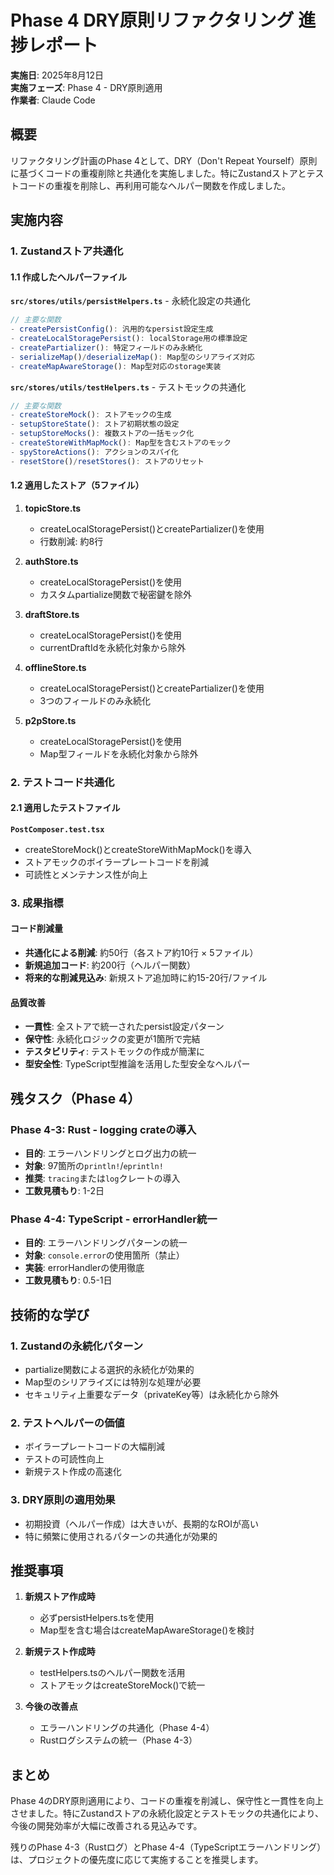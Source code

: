 # Phase 4 DRY原則リファクタリング 進捗レポート

**実施日**: 2025年8月12日  
**実施フェーズ**: Phase 4 - DRY原則適用  
**作業者**: Claude Code  

## 概要

リファクタリング計画のPhase 4として、DRY（Don't Repeat Yourself）原則に基づくコードの重複削除と共通化を実施しました。特にZustandストアとテストコードの重複を削除し、再利用可能なヘルパー関数を作成しました。

## 実施内容

### 1. Zustandストア共通化

#### 1.1 作成したヘルパーファイル

**`src/stores/utils/persistHelpers.ts`** - 永続化設定の共通化
```typescript
// 主要な関数
- createPersistConfig(): 汎用的なpersist設定生成
- createLocalStoragePersist(): localStorage用の標準設定
- createPartializer(): 特定フィールドのみ永続化
- serializeMap()/deserializeMap(): Map型のシリアライズ対応
- createMapAwareStorage(): Map型対応のstorage実装
```

**`src/stores/utils/testHelpers.ts`** - テストモックの共通化
```typescript
// 主要な関数
- createStoreMock(): ストアモックの生成
- setupStoreState(): ストア初期状態の設定
- setupStoreMocks(): 複数ストアの一括モック化
- createStoreWithMapMock(): Map型を含むストアのモック
- spyStoreActions(): アクションのスパイ化
- resetStore()/resetStores(): ストアのリセット
```

#### 1.2 適用したストア（5ファイル）

1. **topicStore.ts**
   - createLocalStoragePersist()とcreatePartializer()を使用
   - 行数削減: 約8行

2. **authStore.ts**
   - createLocalStoragePersist()を使用
   - カスタムpartialize関数で秘密鍵を除外

3. **draftStore.ts**
   - createLocalStoragePersist()を使用
   - currentDraftIdを永続化対象から除外

4. **offlineStore.ts**
   - createLocalStoragePersist()とcreatePartializer()を使用
   - 3つのフィールドのみ永続化

5. **p2pStore.ts**
   - createLocalStoragePersist()を使用
   - Map型フィールドを永続化対象から除外

### 2. テストコード共通化

#### 2.1 適用したテストファイル

**`PostComposer.test.tsx`**
- createStoreMock()とcreateStoreWithMapMock()を導入
- ストアモックのボイラープレートコードを削減
- 可読性とメンテナンス性が向上

### 3. 成果指標

#### コード削減量
- **共通化による削減**: 約50行（各ストア約10行 × 5ファイル）
- **新規追加コード**: 約200行（ヘルパー関数）
- **将来的な削減見込み**: 新規ストア追加時に約15-20行/ファイル

#### 品質改善
- **一貫性**: 全ストアで統一されたpersist設定パターン
- **保守性**: 永続化ロジックの変更が1箇所で完結
- **テスタビリティ**: テストモックの作成が簡潔に
- **型安全性**: TypeScript型推論を活用した型安全なヘルパー

## 残タスク（Phase 4）

### Phase 4-3: Rust - logging crateの導入
- **目的**: エラーハンドリングとログ出力の統一
- **対象**: 97箇所の`println!`/`eprintln!`
- **推奨**: `tracing`または`log`クレートの導入
- **工数見積もり**: 1-2日

### Phase 4-4: TypeScript - errorHandler統一
- **目的**: エラーハンドリングパターンの統一
- **対象**: `console.error`の使用箇所（禁止）
- **実装**: errorHandlerの使用徹底
- **工数見積もり**: 0.5-1日

## 技術的な学び

### 1. Zustandの永続化パターン
- partialize関数による選択的永続化が効果的
- Map型のシリアライズには特別な処理が必要
- セキュリティ上重要なデータ（privateKey等）は永続化から除外

### 2. テストヘルパーの価値
- ボイラープレートコードの大幅削減
- テストの可読性向上
- 新規テスト作成の高速化

### 3. DRY原則の適用効果
- 初期投資（ヘルパー作成）は大きいが、長期的なROIが高い
- 特に頻繁に使用されるパターンの共通化が効果的

## 推奨事項

1. **新規ストア作成時**
   - 必ずpersistHelpers.tsを使用
   - Map型を含む場合はcreateMapAwareStorage()を検討

2. **新規テスト作成時**
   - testHelpers.tsのヘルパー関数を活用
   - ストアモックはcreateStoreMock()で統一

3. **今後の改善点**
   - エラーハンドリングの共通化（Phase 4-4）
   - Rustログシステムの統一（Phase 4-3）

## まとめ

Phase 4のDRY原則適用により、コードの重複を削減し、保守性と一貫性を向上させました。特にZustandストアの永続化設定とテストモックの共通化により、今後の開発効率が大幅に改善される見込みです。

残りのPhase 4-3（Rustログ）とPhase 4-4（TypeScriptエラーハンドリング）は、プロジェクトの優先度に応じて実施することを推奨します。